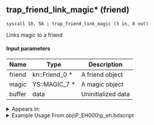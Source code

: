 ## trap_friend_link_magic* (friend)

`syscall 10, 58 ; trap_friend_link_magic (3 in, 0 out)`

Links magic to a friend

#### Input parameters
| Name | Type | Description
|------|------|------------
| friend   | kn::Friend_0 *   | A friend object
| magic   | YS::MAGIC_7 *   | A magic object
| buffer   | data   | Uninitialized data




<details>
	<summary>Appears in:</summary>
| filename | Entity (obj)
|----------|-------------
| obj\P_EH000\p_eh.bdscript       | ((P) Riku)          
| obj\P_EH000_LAST\p_eh.bdscript       | ((P) Riku (final battle))          

</details>

<details>
	<summary>Example Usage From obj\P_EH000\p_eh.bdscript</summary>
```plaintext
L208:
 popToSp 0
 gosub 4, L228
 popToSp 4
 pushFromFSp 0
 pushFromFSp 4
 fetchValue 52
 pushFromFSp 4
 syscall 10, 58 ; trap_friend_link_magic (3 in, 0 out)
```
</details>


